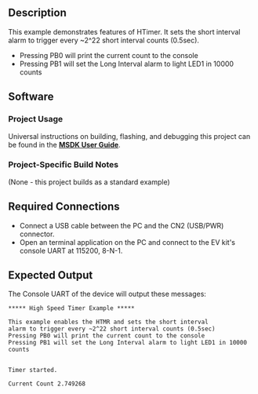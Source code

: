 ## Description

This example demonstrates features of HTimer. It sets the short interval alarm to trigger every ~2^22 short interval counts (0.5sec).

-   Pressing PB0 will print the current count to the console
-   Pressing PB1 will set the Long Interval alarm to light LED1 in 10000 counts


## Software

### Project Usage

Universal instructions on building, flashing, and debugging this project can be found in the **[MSDK User Guide](https://analog-devices-msdk.github.io/msdk/USERGUIDE/)**.

### Project-Specific Build Notes

(None - this project builds as a standard example)

## Required Connections

-   Connect a USB cable between the PC and the CN2 (USB/PWR) connector.
-   Open an terminal application on the PC and connect to the EV kit's console UART at 115200, 8-N-1.

## Expected Output

The Console UART of the device will output these messages:

```
***** High Speed Timer Example *****

This example enables the HTMR and sets the short interval
alarm to trigger every ~2^22 short interval counts (0.5sec)
Pressing PB0 will print the current count to the console
Pressing PB1 will set the Long Interval alarm to light LED1 in 10000 counts


Timer started.

Current Count 2.749268
```
